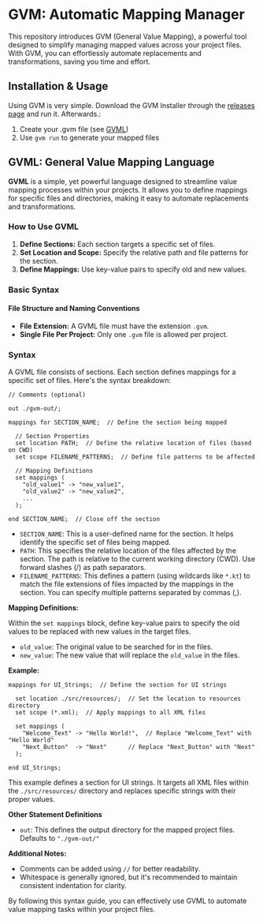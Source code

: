 # GVM: Automatic Mapping Manager

This repository introduces GVM (General Value Mapping), a powerful tool designed to simplify managing mapped values across your project files. With GVM, you can effortlessly automate replacements and transformations, saving you time and effort.

## Installation & Usage
Using GVM is very simple. Download the GVM Installer through the [releases page](https://github.com/MrKelpy/GVM/releases) and run it. Afterwards.:
1. Create your .gvm file (see [GVML](#GVML-General-Value-Mapping-Language))
2. Use `gvm run` to generate your mapped files

## GVML: General Value Mapping Language

**GVML** is a simple, yet powerful language designed to streamline value mapping processes within your projects. It allows you to define mappings for specific files and directories, making it easy to automate replacements and transformations.

### How to Use GVML

1. **Define Sections:** Each section targets a specific set of files.
2. **Set Location and Scope:** Specify the relative path and file patterns for the section.
3. **Define Mappings:** Use key-value pairs to specify old and new values.

### Basic Syntax
####  File Structure and Naming Conventions

* **File Extension:** A GVML file must have the extension `.gvm`.
* **Single File Per Project:** Only one `.gvm` file is allowed per project.

###  Syntax

A GVML file consists of sections. Each section defines mappings for a specific set of files. Here's the syntax breakdown:

```
// Comments (optional)

out ./gvm-out/;

mappings for SECTION_NAME;  // Define the section being mapped

  // Section Properties 
  set location PATH;  // Define the relative location of files (based on CWD)
  set scope FILENAME_PATTERNS;  // Define file patterns to be affected

  // Mapping Definitions 
  set mappings (
    "old_value1" -> "new_value1",
    "old_value2" -> "new_value2",
    ...
  );

end SECTION_NAME;  // Close off the section
```

* `SECTION_NAME`: This is a user-defined name for the section. It helps identify the specific set of files being mapped.
* `PATH`: This specifies the relative location of the files affected by the section. The path is relative to the current working directory (CWD). Use forward slashes (/) as path separators.
* `FILENAME_PATTERNS`: This defines a pattern (using wildcards like `*.kt`) to match the file extensions of files impacted by the mappings in the section. You can specify multiple patterns separated by commas (,).

**Mapping Definitions:**

Within the `set mappings` block, define key-value pairs to specify the old values to be replaced with new values in the target files.

* `old_value`: The original value to be searched for in the files.
* `new_value`: The new value that will replace the `old_value` in the files.

**Example:**

```
mappings for UI_Strings;  // Define the section for UI strings

  set location ./src/resources/;  // Set the location to resources directory 
  set scope (*.xml);  // Apply mappings to all XML files

  set mappings (
    "Welcome_Text" -> "Hello World!",  // Replace "Welcome_Text" with "Hello World"
    "Next_Button"  -> "Next"      // Replace "Next_Button" with "Next"
  );

end UI_Strings;
```

This example defines a section for UI strings. It targets all XML files within the `./src/resources/` directory and replaces specific strings with their proper values.

**Other Statement Definitions**

* `out`: This defines the output directory for the mapped project files. Defaults to `"./gvm-out/"`

**Additional Notes:**

* Comments can be added using `//` for better readability.
* Whitespace is generally ignored, but it's recommended to maintain consistent indentation for clarity.

By following this syntax guide, you can effectively use GVML to automate value mapping tasks within your project files.
